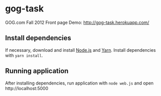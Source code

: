 # gog-task

GOG.com Fall 2012 Front page
Demo: http://gog-task.herokuapp.com/

## Install dependencies

If necessary, download and install [Node.js](https://nodejs.org) and [Yarn](https://yarnpkg.com).
Install dependencies with `yarn install`.

## Running application

After installing dependencies, run application with `node web.js` and open http://localhost:5000
